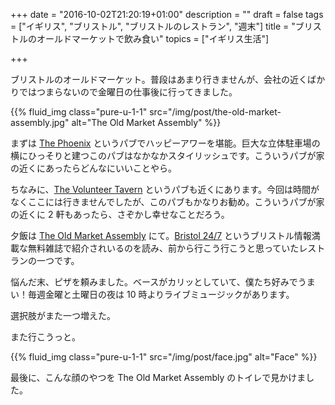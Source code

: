 +++
date = "2016-10-02T21:20:19+01:00"
description = ""
draft = false
tags = ["イギリス", "ブリストル", "ブリストルのレストラン", "週末"]
title = "ブリストルのオールドマーケットで飲み食い"
topics = ["イギリス生活"]

+++

ブリストルのオールドマーケット。普段はあまり行きませんが、会社の近くばかりではつまらないので金曜日の仕事後に行ってきました。

{{% fluid_img class="pure-u-1-1" src="/img/post/the-old-market-assembly.jpg" alt="The Old Market Assembly" %}}

<!--more-->

まずは [The Phoenix](http://phoenixbristol.com/) というパブでハッピーアワーを堪能。巨大な立体駐車場の横にひっそりと建つこのパブはなかなかスタイリッシュです。こういうパブが家の近くにあったらどんなにいいことやら。

ちなみに、[The Volunteer Tavern](http://volunteertavern.co.uk/) というパブも近くにあります。今回は時間がなくここには行きませんでしたが、このパブもかなりお勧め。こういうパブが家の近くに 2 軒もあったら、さぞかし幸せなことだろう。

夕飯は [The Old Market Assembly](http://www.oldmarketassembly.co.uk/) にて。[Bristol 24/7](http://www.bristol247.com/) というブリストル情報満載な無料雑誌で紹介されいるのを読み、前から行こう行こうと思っていたレストランの一つです。

悩んだ末、ピザを頼みました。ベースがカリッとしていて、僕たち好みでうまい！毎週金曜と土曜日の夜は 10 時よりライブミュージックがあります。

選択肢がまた一つ増えた。

また行こうっと。

{{% fluid_img class="pure-u-1-1" src="/img/post/face.jpg" alt="Face" %}}

最後に、こんな顔のやつを The Old Market Assembly のトイレで見かけました。